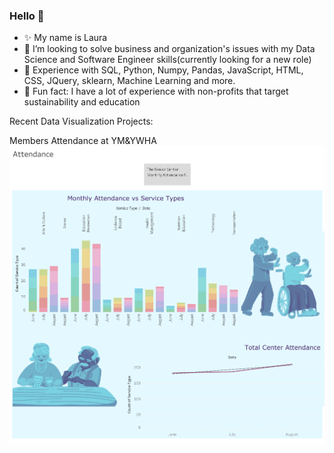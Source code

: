 ### Hello 👋

- ✨ My name is Laura
- 🤔 I’m looking to solve business and organization's issues with my Data Science and Software Engineer skills(currently looking for a new role)
- 💬 Experience with SQL, Python, Numpy, Pandas, JavaScript, HTML, CSS, JQuery, sklearn, Machine Learning and more.
- 🔭 Fun fact: I have a lot of experience with non-profits that target sustainability and education

Recent Data Visualization Projects:

Members Attendance at YM&YWHA 
![](https://raw.githubusercontent.com/NevesLaura-NP/NevesLaura-NP/main/Attendance.png)
